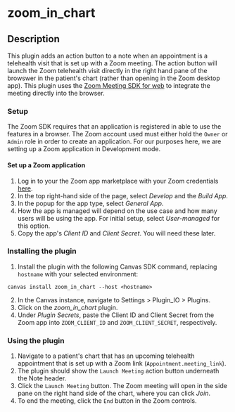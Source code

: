 zoom_in_chart
===================

## Description

This plugin adds an action button to a note when an appointment is a telehealth visit that is set up with a Zoom meeting. The action button will launch the Zoom telehealth visit directly in the right hand pane of the browswer in the patient's chart (rather than opening in the Zoom desktop app). This plugin uses the [Zoom Meeting SDK for web](https://developers.zoom.us/docs/meeting-sdk/web/) to integrate the meeting directly into the browser.

### Setup

The Zoom SDK requires that an application is registered in able to use the features in a browser. The Zoom account used must either hold the `Owner` or `Admin` role in order to create an application. For our purposes here, we are setting up a Zoom application in Development mode.

#### Set up a Zoom application

1. Log in to your the Zoom app marketplace with your Zoom credentials [here](https://marketplace.zoom.us/).
2. In the top right-hand side of the page, select _Develop_ and the _Build App_.
3. In the popup for the app type, select _General App_.
4. How the app is managed will depend on the use case and how many users will be using the app. For initial setup, select _User-managed_ for this option.
5. Copy the app's _Client ID_ and _Client Secret_. You will need these later.

### Installing the plugin

1. Install the plugin with the following Canvas SDK command, replacing `hostname` with your selected environment:

```
canvas install zoom_in_chart --host <hostname>
```

2. In the Canvas instance, navigate to Settings > Plugin_IO > Plugins.
3. Click on the _zoom\_in\_chart_ plugin.
4. Under _Plugin Secrets_, paste the Client ID and Client Secret from the Zoom app into `ZOOM_CLIENT_ID` and `ZOOM_CLIENT_SECRET`, respectively.

### Using the plugin

1. Navigate to a patient's chart that has an upcoming telehealth appointment that is set up with a Zoom link (`Appointment.meeting_link`).
2. The plugin should show the `Launch Meeting` action button underneath the Note header.
3. Click the `Launch Meeting` button. The Zoom meeting will open in the side pane on the right hand side of the chart, where you can click _Join_.
4. To end the meeting, click the `End` button in the Zoom controls.